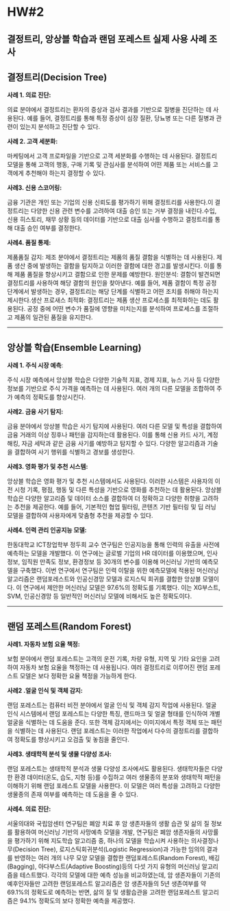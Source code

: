 # HW#2

## **결정트리, 앙상블 학습과 랜덤 포레스트 실제 사용 사례 조사**

## 결정트리(Decision Tree)

**사례 1.  의료 진단:**

의료 분야에서 결정트리는 환자의 증상과 검사 결과를 기반으로 질병을 진단하는 데 사용된다. 예를 들어, 결정트리를 통해 특정 증상이 심장 질환, 당뇨병 또는 다른 질병과 관련이 있는지 분석하고 진단할 수 있다.

**사례 2. 고객 세분화:**

마케팅에서 고객 프로파일을 기반으로 고객 세분화를 수행하는 데 사용된다. 결정트리 모델을 통해 고객의 행동, 구매 기록 및 관심사를 분석하여 어떤 제품 또는 서비스를 고객에게 추천해야 하는지 결정할 수 있다.

**사례3. 신용 스코어링:**

 금융 기관은 개인 또는 기업의 신용 신뢰도를 평가하기 위해 결정트리를 사용한다.이 결정트리는 다양한 신용 관련 변수를 고려하여 대출 승인 또는 거부 결정을 내린다.수입, 신용 히스토리, 채무 상황 등의 데이터를 기반으로 대출 심사를 수행하고 결정트리를 통해 대출 승인 여부를 결정한다.

**사례4. 품질 통제:**

 제품품질 감지:  제조 분야에서 결정트리는 제품의 품질 결함을 식별하는 데 사용된다. 제품 생산 중에 발생하는 결함을 탐지하고 이러한 결함에 대한 경고를 발생시킨다. 이를 통해 제품 품질을 향상시키고 결함으로 인한 문제를 예방한다. 원인분석: 결함이 발견되면 결정트리를 사용하여 해당 결함의 원인을 찾아낸다. 예를 들어, 제품 결함이 특정 공정 단계에서 발생하는 경우, 결정트리는 해당 단계를 식별하고 어떤 조치를 취해야 하는지 제시한다.생산 프로새스 최적화: 결정트리는 제품 생산 프로세스를 최적화하는 데도 활용된다. 공정 중에 어떤 변수가 품질에 영향을 미치는지를 분석하여 프로세스를 조절하고 제품의 일관된 품질을 유지한다.

---

## 앙상블 학습(Ensemble Learning)

**사례 1. 주식 시장 예측**:

주식 시장 예측에서 앙상블 학습은 다양한 기술적 지표, 경제 지표, 뉴스 기사 등 다양한 정보를 기반으로 주식 가격을 예측하는 데 사용된다. 여러 개의 다른 모델을 조합하여 주가 예측의 정확도를 향상시킨다.

**사례2. 금융 사기 탐지:**

 금융 분야에서 앙상블 학습은 사기 탐지에 사용된다. 여러 다른 모델 및 특성을 결합하여 금융 거래의 이상 징후나 패턴을 감지하는데 활용된다. 이를 통해 신용 카드 사기, 계정 해킹, 자금 세탁과 같은 금융 사기를 예방하고 탐지할 수 있다. 다양한 알고리즘과 기술을 결합하여 사기 행위를 식별하고 경보를 생성한다.

**사례3. 영화 평가 및 추천 시스템:**

 앙상블 학습은 영화 평가 및 추천 시스템에서도 사용된다. 이러한 시스템은 사용자의 이전 시청 기록, 평점, 행동 및 다른 특성을 기반으로 영화를 추천하는 데 활용된다. 앙상블 학습은 다양한 알고리즘 및 데이터 소스를 결합하여 더 정확하고 다양한 취향을 고려하는 추천을 제공한다. 예를 들어, 기본적인 협업 필터링, 콘텐츠 기반 필터링 및 딥 러닝 모델을 결합하여 사용자에게 맞춤형 추천을 제공할 수 있다.

**사례4. 인력 관리 인공지능 모델:**

 한동대학교 ICT창업학부 정두희 교수 연구팀은 인공지능을 통해 인력의 유출을 사전에 예측하는 모델을 개발했다. 이 연구에는 글로벌 기업의 HR 데이터를 이용했으며, 인사정보, 임직원 만족도 정보, 환경정보 등 30개의 변수를 이용해 머신러닝 기반의 예측모델을 구축했다.
 이번 연구에서 연구팀은 인력 이탈을 위한 예측모델에 적용된 머신러닝 알고리즘은 랜덤포레스트와 인공신경망 모델과 로지스틱 회귀를 결합한 앙상블 모델이다. 이 연구에서 제안한 머신러닝 모델은 97.6%의 정확도를 기록했다. 이는 XG부스트, SVM, 인공신경망 등 일반적인 머신러닝 모델에 비해서도 높은 정확도이다.

---

## 랜덤 포레스트(Random Forest)

**사례1. 자동차 보험 요율 책정:** 

보험 분야에서 랜덤 포레스트는 고객의 운전 기록, 차량 유형, 지역 및 기타 요인을 고려하여 자동차 보험 요율을 책정하는 데 사용됩니다. 여러 결정트리로 이루어진 랜덤 포레스트 모델은 보다 정확한 요율 책정을 가능하게 한다.

**사례2 .얼굴 인식 및 객체 감지:**

 랜덤 포레스트는 컴퓨터 비전 분야에서 얼굴 인식 및 객체 감지 작업에 사용된다. 얼굴 인식 시스템에서 랜덤 포레스트는 다양한 특징, 랜드마크 및 얼굴 형태를 인식하여 개별 얼굴을 식별하는 데 도움을 준다. 또한 객체 감지에서는 이미지에서 특정 객체 또는 패턴을 식별하는 데 사용된다. 랜덤 포레스트는 이러한 작업에서 다수의 결정트리를 결합하여 정확도를 향상시키고 오검출 및 놓침을 줄인다.

**사례3. 생태학적 분석 및 생물 다양성 조사:**

 랜덤 포레스트는 생태학적 분석과 생물 다양성 조사에서도 활용된다. 생태학자들은 다양한 환경 데이터(온도, 습도, 지형 등)를 수집하고 여러 생물종의 분포와 생태학적 패턴을 이해하기 위해 랜덤 포레스트 모델을 사용한다. 이 모델은 여러 특성을 고려하고 다양한 생물종의 존재 여부를 예측하는 데 도움을 줄 수 있다.

**사례4. 의료 진단:**

 서울의대와 국립암센터 연구팀은 폐암 치료 후 암 생존자들의 생활 습관 및 삶의 질 정보를 활용하여 머신러닝 기반의 사망예측 모델을 개발, 연구팀은 폐암 생존자들의 사망률을 평가하기 위해 지도학습 알고리즘 중, 하나의 모델을 학습시켜 사용하는 의사결정나무(Decision Tree), 로지스틱회귀분석(Logistic Regression)과 가능한 임의의 결과를 반영하는 여러 개의 나무 모양 모델을 결합한 랜덤포레스트(Random Forest), 배깅(Bagging), 아다부스트(Adaptive Boosting)등의 다섯 가지 유형의 머신러닝 알고리즘을 테스트했다.
 각각의 모델에 대한 예측 성능을 비교하였는데, 암 생존자들이 기존의 예후인자들만 고려한 랜덤포레스트 알고리즘은 암 생존자들의 5년 생존여부를 약 69.1%의 정확도로 예측하는 반면, 삶의 질 및 생활습관을 고려한 랜덤포레스트 알고리즘은 94.1% 정확도의 보다 정확한 예측을 제공했다.

